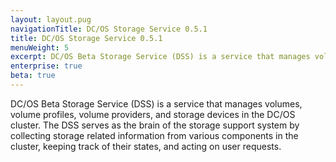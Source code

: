```yaml
---
layout: layout.pug
navigationTitle: DC/OS Storage Service 0.5.1
title: DC/OS Storage Service 0.5.1
menuWeight: 5
excerpt: DC/OS Beta Storage Service (DSS) is a service that manages volumes, volume profiles, volume providers, and storage devices in the DC/OS cluster.
enterprise: true
beta: true
---
```


DC/OS Beta Storage Service (DSS) is a service that manages volumes, volume profiles, volume providers, and storage devices in the DC/OS cluster.
The DSS serves as the brain of the storage support system by collecting storage related information from various components in the cluster, keeping track of their states, and acting on user requests.
